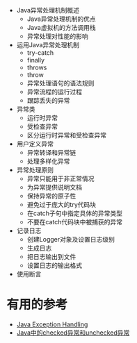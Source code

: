   * Java异常处理机制概述
    * Java异常处理机制的优点
    * Java虚拟机的方法调用栈
    * 异常处理对性能的影响
  * 运用Java异常处理机制
    * try-catch
    * finally
    * throws
    * throw
    * 异常处理语句的语法规则
    * 异常流程的运行过程
    * 跟踪丢失的异常
  * 异常类
    * 运行时异常
    * 受检查异常
    * 区分运行时异常和受检查异常
  * 用户定义异常
    * 异常转译和异常链
    * 处理多样化异常
  * 异常处理原则
    * 异常只能用于非正常情况
    * 为异常提供说明文档
    * 保持异常的原子性
    * 避免过于庞大的try代码块
    * 在catch子句中指定具体的异常类型
    * 不要在catch代码块中被捕获的异常
  * 记录日志
    * 创建Logger对象及设置日志级别
    * 生成日志
    * 把日志输出到文件
    * 设置日志的输出格式
  * 使用断言

# 有用的参考

* [Java Exception Handling](http://tutorials.jenkov.com/java-exception-handling/index.html)
* [Java中的checked异常和unchecked异常](https://blog.csdn.net/vooDOTA/article/details/88292837)
